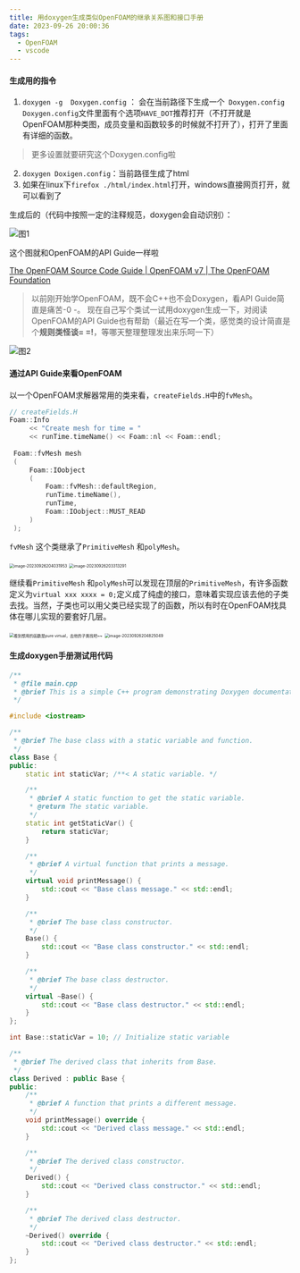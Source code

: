 ```yaml
---
title: 用doxygen生成类似OpenFOAM的继承关系图和接口手册
date: 2023-09-26 20:00:36
tags:
  - OpenFOAM
  - vscode
---
```




#### 生成用的指令

1. `doxygen -g  Doxygen.config` ： 会在当前路径下生成一个` Doxygen.config`
    ` Doxygen.config`文件里面有个选项`HAVE_DOT`推荐打开（不打开就是OpenFOAM那种类图，成员变量和函数较多的时候就不打开了），打开了里面有详细的函数。

> 更多设置就要研究这个Doxygen.config啦

2. `doxygen Doxigen.config`：当前路径生成了html
3.  如果在linux下`firefox ./html/index.html`打开，windows直接网页打开，就可以看到了



生成后的（代码中按照一定的注释规范，doxygen会自动识别）：

![图1](https://testnew-1307662376.cos.ap-chengdu.myqcloud.com/image-20230926201828083.png)

这个图就和OpenFOAM的API Guide一样啦

[The OpenFOAM Source Code Guide | OpenFOAM v7 | The OpenFOAM Foundation](https://cpp.openfoam.org/v7/)

> 以前刚开始学OpenFOAM，既不会C++也不会Doxygen，看API Guide简直是痛苦-0 -。 现在自己写个类试一试用doxygen生成一下，对阅读OpenFOAM的API Guide也有帮助（最近在写一个类，感觉类的设计简直是个**规则类怪谈= =!**，等哪天整理整理发出来乐呵一下）

![图2](https://testnew-1307662376.cos.ap-chengdu.myqcloud.com/image-20230926201905884.png)

#### 通过API Guide来看OpenFOAM

以一个OpenFOAM求解器常用的类来看，`createFields.H`中的`fvMesh`。



~~~C++
// createFields.H 
Foam::Info
     << "Create mesh for time = "
     << runTime.timeName() << Foam::nl << Foam::endl;
 
 Foam::fvMesh mesh
 (
     Foam::IOobject
     (
         Foam::fvMesh::defaultRegion,
         runTime.timeName(),
         runTime,
         Foam::IOobject::MUST_READ
     )
 );
~~~



`fvMesh` 这个类继承了`PrimitiveMesh` 和`polyMesh`。

<img src="https://testnew-1307662376.cos.ap-chengdu.myqcloud.com/image-20230926204031953.png" alt="image-20230926204031953" style="zoom:50%;" />



<img src="https://testnew-1307662376.cos.ap-chengdu.myqcloud.com/image-20230926203313291.png" alt="image-20230926203313291" style="zoom:50%;" />



  继续看`PrimitiveMesh` 和`polyMesh`可以发现在顶层的`PrimitiveMesh`，有许多函数定义为`virtual xxx xxxx = 0;`定义成了纯虚的接口，意味着实现应该去他的子类去找。当然，子类也可以用父类已经实现了的函数，所以有时在OpenFOAM找具体在哪儿实现的要套好几层。



<img src="https://testnew-1307662376.cos.ap-chengdu.myqcloud.com/image-20230926204718690.png" alt="看到想用的函数是pure virtual，去他的子类找吧~~" style="zoom:50%;" />



<img src="https://testnew-1307662376.cos.ap-chengdu.myqcloud.com/image-20230926204825049.png" alt="image-20230926204825049" style="zoom:50%;" />

#### 生成doxygen手册测试用代码

~~~C++
/**
 * @file main.cpp
 * @brief This is a simple C++ program demonstrating Doxygen documentation.
 */

#include <iostream>

/**
 * @brief The base class with a static variable and function.
 */
class Base {
public:
    static int staticVar; /**< A static variable. */

    /**
     * @brief A static function to get the static variable.
     * @return The static variable.
     */
    static int getStaticVar() {
        return staticVar;
    }

    /**
     * @brief A virtual function that prints a message.
     */
    virtual void printMessage() {
        std::cout << "Base class message." << std::endl;
    }

    /**
     * @brief The base class constructor.
     */
    Base() {
        std::cout << "Base class constructor." << std::endl;
    }

    /**
     * @brief The base class destructor.
     */
    virtual ~Base() {
        std::cout << "Base class destructor." << std::endl;
    }
};

int Base::staticVar = 10; // Initialize static variable

/**
 * @brief The derived class that inherits from Base.
 */
class Derived : public Base {
public:
    /**
     * @brief A function that prints a different message.
     */
    void printMessage() override {
        std::cout << "Derived class message." << std::endl;
    }

    /**
     * @brief The derived class constructor.
     */
    Derived() {
        std::cout << "Derived class constructor." << std::endl;
    }

    /**
     * @brief The derived class destructor.
     */
    ~Derived() override {
        std::cout << "Derived class destructor." << std::endl;
    }
};



~~~